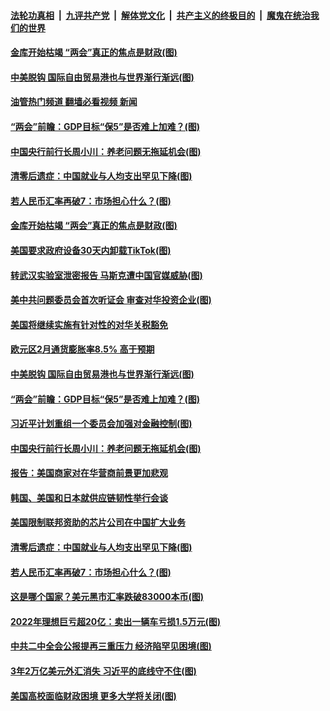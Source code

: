 ####  [法轮功真相](../../../../basic/blob/master/README.md?t=03030812) &nbsp;|&nbsp; [九评共产党](../../../../9ping.md/blob/master/README.md?t=03030812) &nbsp;|&nbsp; [解体党文化](../../../../jtdwh.md/blob/master/README.md?t=03030812)  &nbsp;|&nbsp; [共产主义的终极目的](../../../../gczydzjmd.md/blob/master/README.md?t=03030812) &nbsp;|&nbsp; [魔鬼在统治我们的世界](../../../../mgztzwmdsj.md/blob/master/README.md?t=03030812) 

#### [金库开始枯竭 “两会”真正的焦点是财政(图)](../pages/p5/1030159.md?t=03030812) 

#### [中美脱钩 国际自由贸易港也与世界渐行渐远(图)](../pages/p5/1030131.md?t=03030812) 

#### [油管热门频道 翻墙必看视频 新闻](http://129.146.143.75:81/youtube.html?03030812)

#### [“两会”前瞻：GDP目标“保5”是否难上加难？(图)](../pages/p5/1030068.md?t=03030812) 

#### [中国央行前行长周小川：养老问题无拖延机会(图)](../pages/p5/1030072.md?t=03030812) 

#### [清零后遗症：中国就业与人均支出罕见下降(图)](../pages/p5/1030055.md?t=03030812) 

#### [若人民币汇率再破7：市场担心什么？(图)](../pages/p5/1030026.md?t=03030812) 

#### [金库开始枯竭 “两会”真正的焦点是财政(图)](../pages/p5/1030159.md?t=03030812) 

#### [美国要求政府设备30天内卸载TikTok(图)](../pages/p5/1030151.md?t=03030812) 

#### [转武汉实验室泄密报告 马斯克遭中国官媒威胁(图)](../pages/p5/1030150.md?t=03030812) 

#### [美中共问题委员会首次听证会 审查对华投资企业(图)](../pages/p5/1030147.md?t=03030812) 

#### [美国将继续实施有针对性的对华关税豁免](../pages/p5/1030133.md?t=03030812) 

#### [欧元区2月通货膨胀率8.5% 高于预期](../pages/p5/1030132.md?t=03030812) 

#### [中美脱钩 国际自由贸易港也与世界渐行渐远(图)](../pages/p5/1030131.md?t=03030812) 

#### [“两会”前瞻：GDP目标“保5”是否难上加难？(图)](../pages/p5/1030068.md?t=03030812) 

#### [习近平计划重组一个委员会加强对金融控制(图)](../pages/p5/1030076.md?t=03030812) 

#### [中国央行前行长周小川：养老问题无拖延机会(图)](../pages/p5/1030072.md?t=03030812) 

#### [报告：美国商家对在华营商前景更加悲观](../pages/p5/1030071.md?t=03030812) 

#### [韩国、美国和日本就供应链韧性举行会谈](../pages/p5/1030066.md?t=03030812) 

#### [美国限制联邦资助的芯片公司在中国扩大业务](../pages/p5/1030065.md?t=03030812) 

#### [清零后遗症：中国就业与人均支出罕见下降(图)](../pages/p5/1030055.md?t=03030812) 

#### [若人民币汇率再破7：市场担心什么？(图)](../pages/p5/1030026.md?t=03030812) 

#### [这是哪个国家？美元黑市汇率跌破83000本币(图)](../pages/p5/1030024.md?t=03030812) 

#### [2022年理想巨亏超20亿：卖出一辆车亏损1.5万元(图)](../pages/p5/1030023.md?t=03030812) 

#### [中共二中全会公报提再三重压力 经济陷罕见困境(图)](../pages/p5/1030008.md?t=03030812) 

#### [3年2万亿美元外汇消失 习近平的底线守不住(图)](../pages/p5/1029999.md?t=03030812) 

#### [美国高校面临财政困境 更多大学将关闭(图)](../pages/p5/1029939.md?t=03030812) 

<img src='http://gfw-breaker.win/goodnews/indexes/p5.md' width='0px' height='0px'/>

